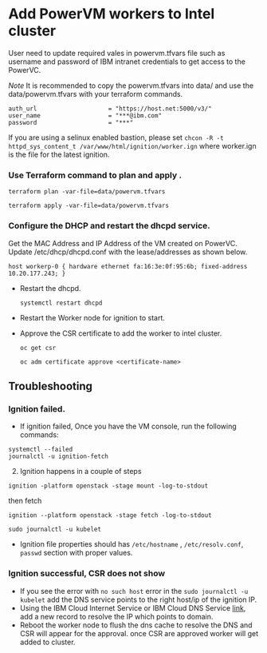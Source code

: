# Add PowerVM workers to Intel cluster

User need to update required vales in powervm.tfvars file such as username and password of IBM intranet credentials to get access to the PowerVC.

*Note* It is recommended to copy the powervm.tfvars into data/ and use the data/powervm.tfvars with your terraform commands.
```
auth_url                    = "https://host.net:5000/v3/"
user_name                   = "***@ibm.com"
password                    = "***"
```

If you are using a selinux enabled bastion, please set `chcon -R -t httpd_sys_content_t /var/www/html/ignition/worker.ign` where worker.ign is the file for the latest ignition.

### Use Terraform command to plan and apply .

``` shell
terraform plan -var-file=data/powervm.tfvars
```

``` shell
terraform apply -var-file=data/powervm.tfvars
```

### Configure the DHCP and restart the dhcpd service.

Get the MAC Address and IP Address of the VM created on PowerVC. Update /etc/dhcp/dhcpd.conf with the lease/addresses as shown below.

  ```
  host workerp-0 { hardware ethernet fa:16:3e:0f:95:6b; fixed-address 10.20.177.243; }
  ```

* Restart the dhcpd.
  ```
  systemctl restart dhcpd
  ```
* Restart the Worker node for ignition to start.

* Approve the CSR certificate to add the worker to intel cluster.
  ```
  oc get csr
  ```
  ```
  oc adm certificate approve <certificate-name>
  ```

## Troubleshooting

### Ignition failed.

* If ignition failed, Once you have the VM console, run the following commands:
```
systemctl --failed
journalctl -u ignition-fetch
```
2. Ignition happens in a couple of steps
```
ignition -platform openstack -stage mount -log-to-stdout
```
then fetch
```
ignition --platform openstack -stage fetch -log-to-stdout
```
```
sudo journalctl -u kubelet
```
* Ignition file properties should has `/etc/hostname` , `/etc/resolv.conf`, `passwd` section with proper values.

### Ignition successful, CSR does not show

* If you see the error with `no such host` error in the `sudo journalctl -u kubelet` add the DNS service points to the right host/ip of the ignition IP.
* Using the IBM Cloud Internet Service or IBM Cloud DNS Service [link](https://cloud.ibm.com/internet-svcs/), add a new record to resolve the IP which points to domain.
* Reboot the worker node to flush the dns cache to resolve the DNS and CSR will appear for the approval. once CSR are approved worker will get added to cluster.

